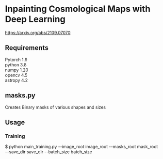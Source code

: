 # Inpainting Cosmological Maps with Deep Learning 
https://arxiv.org/abs/2109.07070

## Requirements  
Pytorch 1.9  
python 3.8  
numpy 1.20  
opencv 4.5  
astropy 4.2  


## masks.py
Creates Binary masks of various shapes and sizes

## Usage
### Training
  $ python main_training.py --image_root image_root --masks_root mask_root --save_dir save_dir --batch_size batch_size

